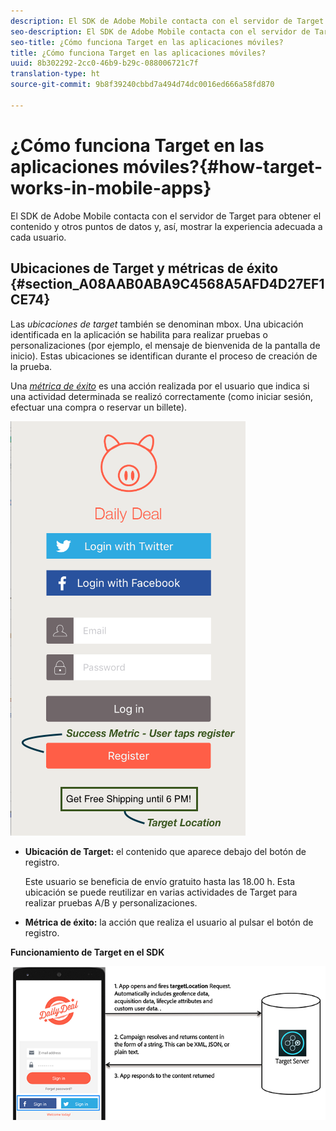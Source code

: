 ```yaml
---
description: El SDK de Adobe Mobile contacta con el servidor de Target para obtener el contenido y otros puntos de datos y, así, mostrar la experiencia adecuada a cada usuario.
seo-description: El SDK de Adobe Mobile contacta con el servidor de Target para obtener el contenido y otros puntos de datos y, así, mostrar la experiencia adecuada a cada usuario.
seo-title: ¿Cómo funciona Target en las aplicaciones móviles?
title: ¿Cómo funciona Target en las aplicaciones móviles?
uuid: 8b302292-2cc0-46b9-b29c-088006721c7f
translation-type: ht
source-git-commit: 9b8f39240cbbd7a494d74dc0016ed666a58fd870

---
```



# ¿Cómo funciona Target en las aplicaciones móviles?{#how-target-works-in-mobile-apps}

El SDK de Adobe Mobile contacta con el servidor de Target para obtener el contenido y otros puntos de datos y, así, mostrar la experiencia adecuada a cada usuario.

## Ubicaciones de Target y métricas de éxito  {#section_A08AAB0ABA9C4568A5AFD4D27EF1CE74}

Las *ubicaciones de target* también se denominan mbox. Una ubicación identificada en la aplicación se habilita para realizar pruebas o personalizaciones (por ejemplo, el mensaje de bienvenida de la pantalla de inicio). Estas ubicaciones se identifican durante el proceso de creación de la prueba.

Una *[métrica de éxito](../c-activities/r-success-metrics/success-metrics.md#reference_D011575C85DA48E989A244593D9B9924)* es una acción realizada por el usuario que indica si una actividad determinada se realizó correctamente (como iniciar sesión, efectuar una compra o reservar un billete).

![](assets/mobile-target-location.png)

* **Ubicación de Target:** el contenido que aparece debajo del botón de registro.

   Este usuario se beneficia de envío gratuito hasta las 18.00 h. Esta ubicación se puede reutilizar en varias actividades de Target para realizar pruebas A/B y personalizaciones.

* **Métrica de éxito:** la acción que realiza el usuario al pulsar el botón de registro.

**Funcionamiento de Target en el SDK**

![](assets/how-target-mobile-works.png)

